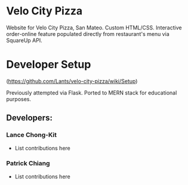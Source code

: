 # Velo City Pizza
Website for Velo City Pizza, San Mateo.
Custom HTML/CSS. Interactive order-online feature populated directly from restaurant's menu via SquareUp API.

# Developer Setup
(https://github.com/Lants/velo-city-pizza/wiki/Setup)

Previously attempted via Flask. Ported to MERN stack for educational purposes.
## Developers:
### Lance Chong-Kit
* List contributions here
### Patrick Chiang
* List contributions here

